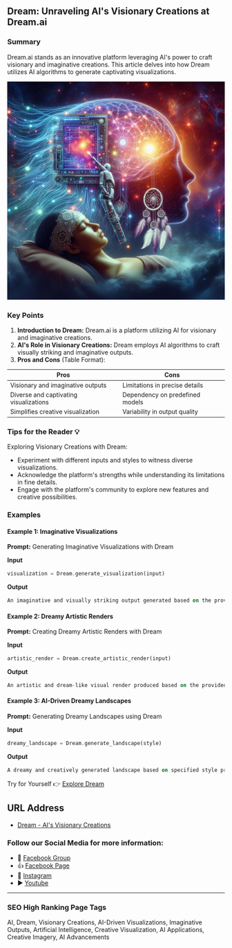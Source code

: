 ## Dream: Unraveling AI's Visionary Creations at Dream.ai

### Summary
Dream.ai stands as an innovative platform leveraging AI's power to craft visionary and imaginative creations. This article delves into how Dream utilizes AI algorithms to generate captivating visualizations.

<img src="dream.webp" alt="dream">

### Key Points

1. **Introduction to Dream:** Dream.ai is a platform utilizing AI for visionary and imaginative creations.
2. **AI's Role in Visionary Creations:** Dream employs AI algorithms to craft visually striking and imaginative outputs.
3. **Pros and Cons** (Table Format):

| Pros                                 | Cons                                |
|--------------------------------------|-------------------------------------|
| Visionary and imaginative outputs     | Limitations in precise details      |
| Diverse and captivating visualizations| Dependency on predefined models     |
| Simplifies creative visualization    | Variability in output quality       |

### Tips for the Reader 💡
Exploring Visionary Creations with Dream:
- Experiment with different inputs and styles to witness diverse visualizations.
- Acknowledge the platform's strengths while understanding its limitations in fine details.
- Engage with the platform's community to explore new features and creative possibilities.

### Examples

#### Example 1: Imaginative Visualizations
**Prompt:** Generating Imaginative Visualizations with Dream

**Input**
```dart
visualization = Dream.generate_visualization(input)
```

**Output**
```dart
An imaginative and visually striking output generated based on the provided input utilizing Dream's AI algorithms.
```

#### Example 2: Dreamy Artistic Renders
**Prompt:** Creating Dreamy Artistic Renders with Dream

**Input**
```dart
artistic_render = Dream.create_artistic_render(input)
```

**Output**
```dart
An artistic and dream-like visual render produced based on the provided input using Dream's AI capabilities.
```

#### Example 3: AI-Driven Dreamy Landscapes
**Prompt:** Generating Dreamy Landscapes using Dream

**Input**
```dart
dreamy_landscape = Dream.generate_landscape(style)
```

**Output**
```dart
A dreamy and creatively generated landscape based on specified style preferences using Dream's AI tools.
```

Try for Yourself 👉 <a href="https://dream.ai" target="_blank">Explore Dream</a>

## URL Address
- <a href="https://dream.ai" target="_blank">Dream - AI's Visionary Creations</a>

### Follow our Social Media for more information:
- 📘 <a href="https://www.facebook.com/groups/trionxai" target="_blank">Facebook Group</a>
- 👍 <a href="https://www.facebook.com/ai.trionxai" target="_blank">Facebook Page</a>
- 📸 <a href="https://www.instagram.com/trionxai/" target="_blank">Instagram</a>
- ▶️ <a href="https://www.youtube.com/@robotdocs/" target="_blank">Youtube</a>

<hr>

### SEO High Ranking Page Tags
AI, Dream, Visionary Creations, AI-Driven Visualizations, Imaginative Outputs, Artificial Intelligence, Creative Visualization, AI Applications, Creative Imagery, AI Advancements